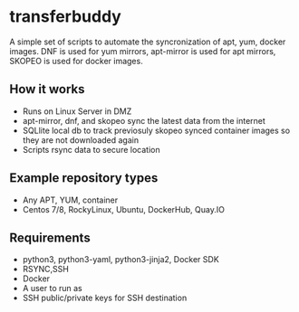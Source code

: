 # transferbuddy

A simple set of scripts to automate the syncronization of apt, yum, docker images.
DNF is used for yum mirrors, apt-mirror is used for apt mirrors, SKOPEO is used for docker images.

## How it works

- Runs on Linux Server in DMZ
- apt-mirror, dnf, and skopeo sync the latest data from the internet
- SQLlite local db to track previosuly skopeo synced container images so they are not downloaded again
- Scripts rsync data to secure location


## Example repository types
- Any APT, YUM, container
- Centos 7/8, RockyLinux, Ubuntu, DockerHub, Quay.IO

## Requirements

- python3, python3-yaml, python3-jinja2, Docker SDK
- RSYNC,SSH
- Docker
- A user to run as
- SSH public/private keys for SSH destination
